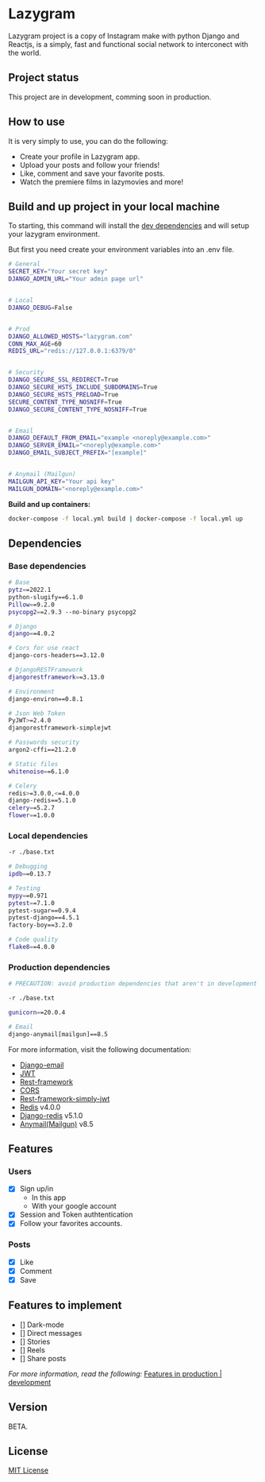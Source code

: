 # Lazygram

Lazygram project is a copy of Instagram make with python Django and Reactjs, is a
simply, fast and functional social network to interconect with the world.

## Project status

This project are in development, comming soon in production.

## How to use

It is very simply to use, you can do the following:

- Create your profile in Lazygram app.
- Upload your posts and follow your friends!
- Like, comment and save your favorite posts.
- Watch the premiere films in lazymovies and more!

## Build and up project in your local machine

To starting, this command will install the [dev dependencies](https://github.com/NahuelA/lazygram_Django/blob/development/requirements/local.txt) and will setup your lazygram environment.

But first you need create your environment variables into an .env file.

``` bash
# General
SECRET_KEY="Your secret key"
DJANGO_ADMIN_URL="Your admin page url"


# Local
DJANGO_DEBUG=False


# Prod
DJANGO_ALLOWED_HOSTS="lazygram.com"
CONN_MAX_AGE=60
REDIS_URL="redis://127.0.0.1:6379/0"


# Security
DJANGO_SECURE_SSL_REDIRECT=True
DJANGO_SECURE_HSTS_INCLUDE_SUBDOMAINS=True
DJANGO_SECURE_HSTS_PRELOAD=True
SECURE_CONTENT_TYPE_NOSNIFF=True
DJANGO_SECURE_CONTENT_TYPE_NOSNIFF=True


# Email
DJANGO_DEFAULT_FROM_EMAIL="example <noreply@example.com>"
DJANGO_SERVER_EMAIL="<noreply@example.com>"
DJANGO_EMAIL_SUBJECT_PREFIX="[example]"


# Anymail (Mailgun)
MAILGUN_API_KEY="Your api key"
MAILGUN_DOMAIN="<noreply@example.com>"
```

**Build and up containers:**

``` bash
docker-compose -f local.yml build | docker-compose -f local.yml up
```

## Dependencies

### Base dependencies

``` bash
# Base
pytz==2022.1
python-slugify==6.1.0
Pillow==9.2.0
psycopg2==2.9.3 --no-binary psycopg2

# Django
django==4.0.2

# Cors for use react
django-cors-headers==3.12.0

# DjangoRESTFramework
djangorestframework==3.13.0

# Environment
django-environ==0.8.1

# Json Web Token
PyJWT>=2.4.0
djangorestframework-simplejwt

# Passwords security
argon2-cffi==21.2.0

# Static files
whitenoise==6.1.0

# Celery
redis>=3.0.0,<=4.0.0
django-redis==5.1.0
celery==5.2.7
flower==1.0.0
```

### Local dependencies

``` bash
-r ./base.txt

# Debugging
ipdb==0.13.7

# Testing
mypy==0.971
pytest==7.1.0
pytest-sugar==0.9.4
pytest-django==4.5.1
factory-boy==3.2.0

# Code quality
flake8==4.0.0
```

### Production dependencies

``` bash
# PRECAUTION: avoid production dependencies that aren't in development

-r ./base.txt

gunicorn==20.0.4

# Email
django-anymail[mailgun]==8.5
```

For more information, visit the following documentation:

- [Django-email](https://docs.djangoproject.com/en/4.1/ref/settings/#email-backend)
- [JWT](https://pyjwt.readthedocs.io/en/stable/)
- [Rest-framework](https://www.django-rest-framework.org/)
- [CORS](https://pypi.org/project/django-cors-headers/)
- [Rest-framework-simply-jwt](https://django-rest-framework-simplejwt.readthedocs.io/en/latest/settings.html)
- [Redis](https://redis.io/docs/getting-started/) v4.0.0
- [Django-redis](https://django-redis-cache.readthedocs.io/en/latest/) v5.1.0
- [Anymail(Mailgun)](https://anymail.dev/en/stable/esps/mailgun/) v8.5

## Features

### Users

- [x] Sign up/in
  - In this app
  - With your google account
- [x] Session and Token authtentication
- [x] Follow your favorites accounts.

### Posts

- [x] Like
- [x] Comment
- [x] Save

## Features to implement

- [] Dark-mode
- [] Direct messages
- [] Stories
- [] Reels
- [] Share posts

_For more information, read the following:_
[Features in production | development](https://github.com/NahuelA/lazygram_Django/blob/development/development.rst)

## Version

BETA.

## License

[MIT License](https://choosealicense.com/licenses/mit/)
